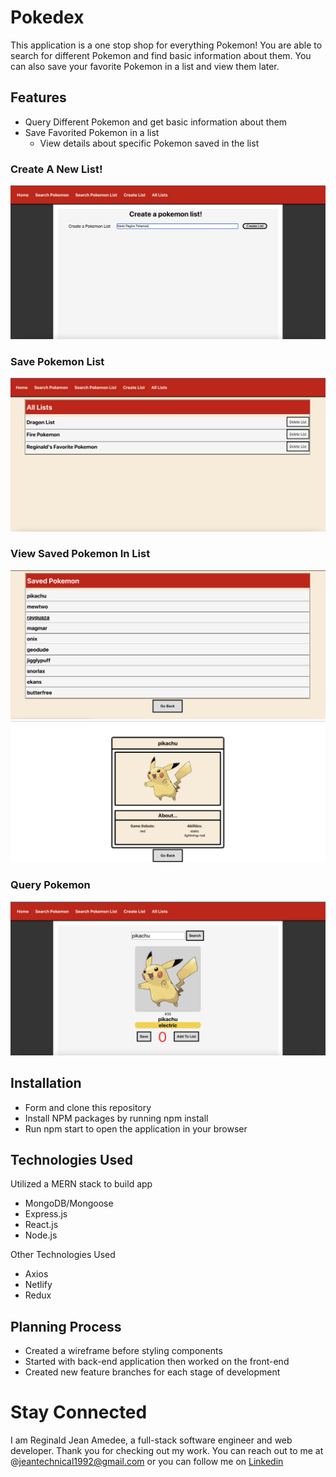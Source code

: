 # Pokedex 
This application is a one stop shop for everything Pokemon! You are able to search for different Pokemon and find basic information about them. You can also save your favorite Pokemon in a list and view them later.

## Features
* Query Different Pokemon and get basic information about them
* Save Favorited Pokemon in a list
  * View details about specific Pokemon saved in the list

### Create A New List!
<img src="src/assets/createList.png" max-width="100%">

### Save Pokemon List
<img src="src/assets/savedList.png" max-width="100%">

### View Saved Pokemon In List
<img src="src/assets/savedPokemonInList.png" max-width="100%">
<img src="src/assets/PokemonCard.png" max-width="100%">

### Query Pokemon
<img src="src/assets/findPokemon.png" max-width="100%">

## Installation
* Form and clone this repository
* Install NPM packages by running npm install
* Run npm start to open the application in your browser

## Technologies Used 

Utilized a MERN stack to build app
* MongoDB/Mongoose
* Express.js
* React.js
* Node.js

Other Technologies Used
* Axios
* Netlify
* Redux 

## Planning Process
* Created a wireframe before styling components
* Started with back-end application then worked on the front-end
* Created new feature branches for each stage of development

# Stay Connected
I am Reginald Jean Amedee, a full-stack software engineer and web developer. Thank you for checking out my work. You can reach out to me at @jeantechnical1992@gmail.com or you can follow me on [Linkedin](https://www.linkedin.com/in/reginaldamedee/)
